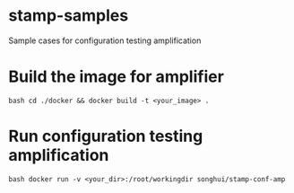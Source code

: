 # stamp-samples
Sample cases for configuration testing amplification

# Build the image for amplifier
```bash cd ./docker && docker build -t <your_image> .```

# Run configuration testing amplification
```bash docker run -v <your_dir>:/root/workingdir songhui/stamp-conf-amp```

